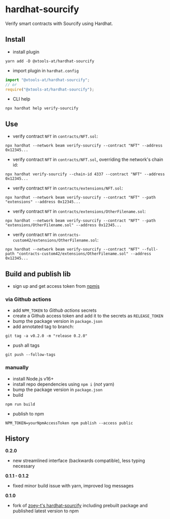 # hardhat-sourcify
Verify smart contracts with Sourcify using Hardhat.

## Install

- install plugin
```shell
yarn add -D @xtools-at/hardhat-sourcify
```
- import plugin in `hardhat.config`
```typescript
import "@xtools-at/hardhat-sourcify";
// or
require("@xtools-at/hardhat-sourcify");
```
- CLI help
```shell
npx hardhat help verify-sourcify
```

## Use

- verify contract `NFT` in `contracts/NFT.sol`:
```shell
npx hardhat --network beam verify-sourcify --contract "NFT" --address 0x12345...
```
- verify contract `NFT` in `contracts/NFT.sol`, overriding the network's chain id:
```shell
npx hardhat verify-sourcify --chain-id 4337 --contract "NFT" --address 0x12345...
```
- verify contract `NFT` in `contracts/extensions/NFT.sol`:
```shell
npx hardhat --network beam verify-sourcify --contract "NFT" --path "extensions" --address 0x12345...
```
- verify contract `NFT` in `contracts/extensions/OtherFilename.sol`:
```shell
npx hardhat --network beam verify-sourcify --contract "NFT" --path "extensions/OtherFilename.sol" --address 0x12345...
```
- verify contract `NFT` in `contracts-custom42/extensions/OtherFilename.sol`:
```shell
npx hardhat --network beam verify-sourcify --contract "NFT" --full-path "contracts-custom42/extensions/OtherFilename.sol" --address 0x12345...
```

## Build and publish lib

- sign up and get access token from [npmjs](https://npmjs.com)

### via Github actions

- add `NPM_TOKEN` to _Github actions_ secrets
- create a Github access token and add it to the secrets as `RELEASE_TOKEN`
- bump the package version in `package.json`
- add annotated tag to branch:
```shell
git tag -a v0.2.0 -m "release 0.2.0"
```
- push all tags
```shell
git push --follow-tags
```

### manually

- install Node.js v16+
- install repo dependencies using `npm i` (_not_ yarn)
- bump the package version in `package.json`
- build
```shell
npm run build
```
- publish to npm
```shell
NPM_TOKEN=yourNpmAccessToken npm publish --access public
```

## History

**0.2.0**

- new streamlined interface (backwards compatible), less typing necessary

**0.1.1 - 0.1.2**

- fixed minor build issue with yarn, improved log messages

**0.1.0**

- fork of [zoey-t's hardhat-sourcify](https://github.com/zoey-t/hardhat-sourcify) including prebuilt package and published latest version to npm
